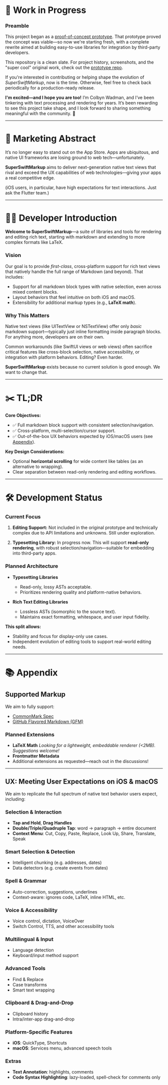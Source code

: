 # 🚧 Work in Progress

### Preamble

This project began as a [proof-of-concept prototype](https://github.com/SuperSwiftMarkup/SuperSwiftMarkdownPrototype). That prototype proved the concept was viable—so now we're starting fresh, with a complete rewrite aimed at building easy-to-use libraries for integration by third-party developers.

This repository is a clean slate. For project history, screenshots, and the "super cool" original work, check out the [prototype repo](https://github.com/SuperSwiftMarkup/SuperSwiftMarkdownPrototype).

If you're interested in contributing or helping shape the evolution of *SuperSwiftMarkup*, now is the time. Otherwise, feel free to check back periodically for a production-ready release.

**I'm excited—and I hope you are too!**
I’m Colbyn Wadman, and I’ve been tinkering with text processing and rendering for years. It’s been rewarding to see this project take shape, and I look forward to sharing something meaningful with the community. 🤞

---

# 📣 Marketing Abstract

It’s no longer easy to stand out on the App Store. Apps are ubiquitous, and native UI frameworks are losing ground to web tech—unfortunately.

**SuperSwiftMarkup** aims to deliver next-generation native text views that rival and exceed the UX capabilities of web technologies—giving your apps a real competitive edge.

(iOS users, in particular, have high expectations for text interactions. Just ask the Flutter team.)

---

# 👨‍💻 Developer Introduction

**Welcome to SuperSwiftMarkup**—a suite of libraries and tools for rendering and editing rich text, starting with markdown and extending to more complex formats like LaTeX.

### Vision

Our goal is to provide *first-class*, cross-platform support for rich text views that natively handle the full range of Markdown (and beyond). That includes:

* Support for all markdown block types with native selection, even across mixed content blocks.
* Layout behaviors that feel intuitive on both iOS and macOS.
* Extensibility for additional markup types (e.g., **LaTeX math**).

### Why This Matters

Native text views (like UITextView or NSTextView) offer only *basic* markdown support—typically just inline formatting inside paragraph blocks. For anything more, developers are on their own.

Common workarounds (like SwiftUI views or web views) often sacrifice critical features like cross-block selection, native accessibility, or integration with platform behaviors. Editing? Even harder.

**SuperSwiftMarkup** exists because no current solution is good enough. We want to change that.

---

# ✂️ TL;DR

**Core Objectives:**

* ✅ Full markdown block support with consistent selection/navigation.
* ✅ Cross-platform, multi-selection/cursor support.
* ✅ Out-of-the-box UX behaviors expected by iOS/macOS users (see [Appendix](#appendix)).

**Key Design Considerations:**

* Optional **horizontal scrolling** for wide content like tables (as an alternative to wrapping).
* Clear separation between read-only rendering and editing workflows.

---

# 🛠️ Development Status

### Current Focus

1. **Editing Support:**
   Not included in the original prototype and technically complex due to API limitations and unknowns. Still under exploration.

2. **Typesetting Library:**
   In progress now. This will support **read-only rendering**, with robust selection/navigation—suitable for embedding into third-party apps.

### Planned Architecture

* **Typesetting Libraries**

  * Read-only, lossy ASTs acceptable.
  * Prioritizes rendering quality and platform-native behaviors.
* **Rich Text Editing Libraries**

  * Lossless ASTs (isomorphic to the source text).
  * Maintains exact formatting, whitespace, and user input fidelity.

**This split allows:**

* Stability and focus for display-only use cases.
* Independent evolution of editing tools to support real-world editing needs.

---

# 📚 Appendix

## Supported Markup

We aim to fully support:

* [CommonMark Spec](https://spec.commonmark.org/0.31.2/)
* [GitHub Flavored Markdown (GFM)](https://github.github.com/gfm/)

### Planned Extensions

* **LaTeX Math**
  *Looking for a lightweight, embeddable renderer (<2MB). Suggestions welcome!*
* **Frontmatter Metadata**
* Additional extensions as requested—reach out in the discussions!

---

## UX: Meeting User Expectations on iOS & macOS

We aim to replicate the full spectrum of native text behavior users expect, including:

### Selection & Interaction

* **Tap and Hold**, **Drag Handles**
* **Double/Triple/Quadruple Tap**: word → paragraph → entire document
* **Context Menu**: Cut, Copy, Paste, Replace, Look Up, Share, Translate, Speak

### Smart Selection & Detection

* Intelligent chunking (e.g. addresses, dates)
* Data detectors (e.g. create events from dates)

### Spell & Grammar

* Auto-correction, suggestions, underlines
* Context-aware: ignores code, LaTeX, inline HTML, etc.

### Voice & Accessibility

* Voice control, dictation, VoiceOver
* Switch Control, TTS, and other accessibility tools

### Multilingual & Input

* Language detection
* Keyboard/input method support

### Advanced Tools

* Find & Replace
* Case transforms
* Smart text wrapping

### Clipboard & Drag-and-Drop

* Clipboard history
* Intra/inter-app drag-and-drop

### Platform-Specific Features

* **iOS**: QuickType, Shortcuts
* **macOS**: Services menu, advanced speech tools

### Extras

* **Text Annotation**: highlights, comments
* **Code Syntax Highlighting**: lazy-loaded, spell-check for comments only
